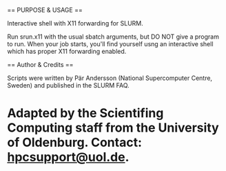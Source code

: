 == PURPOSE & USAGE ==

Interactive shell with X11 forwarding for SLURM.


Run srun.x11 with the usual sbatch arguments, but DO NOT give a program to run.
When your job starts, you'll find yourself usng an interactive shell which has
proper X11 forwarding enabled.


== Author & Credits ==

Scripts were written by  Pär Andersson (National Supercomputer Centre, Sweden)
and published in the SLURM FAQ.

Adapted by the Scientifing Computing staff from the University of Oldenburg.
Contact: [hpcsupport@uol.de](mailto:hpcsupport@uol.de).
==
